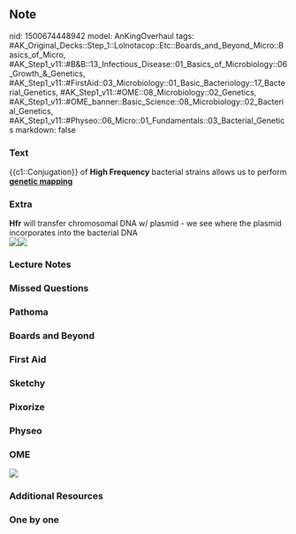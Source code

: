 ## Note
nid: 1500674448942
model: AnKingOverhaul
tags: #AK_Original_Decks::Step_1::Lolnotacop::Etc::Boards_and_Beyond_Micro::Basics_of_Micro, #AK_Step1_v11::#B&B::13_Infectious_Disease::01_Basics_of_Microbiology::06_Growth_&_Genetics, #AK_Step1_v11::#FirstAid::03_Microbiology::01_Basic_Bacteriology::17_Bacterial_Genetics, #AK_Step1_v11::#OME::08_Microbiology::02_Genetics, #AK_Step1_v11::#OME_banner::Basic_Science::08_Microbiology::02_Bacterial_Genetics, #AK_Step1_v11::#Physeo::06_Micro::01_Fundamentals::03_Bacterial_Genetics
markdown: false

### Text
{{c1::Conjugation}} of <b>High Frequency</b> bacterial strains
allows us to perform <b><u>genetic mapping</u></b>

### Extra
<div>
  <b>Hfr</b> will transfer chromosomal DNA w/ plasmid - we see
  where the plasmid incorporates into the bacterial DNA
</div><img src="paste-46175193399709.jpg"><img src=
"paste-46188078301584.jpg">

### Lecture Notes


### Missed Questions


### Pathoma


### Boards and Beyond


### First Aid


### Sketchy


### Pixorize


### Physeo


### OME
<div class="ome-widget">
  <a href=
  "https://onlinemeded.org/spa/microbiology/bacterial-genetics/acquire?ref=anki">
  <img src="_OME_AnkiFlashcards_Lesson_6.png"></a>
</div>

### Additional Resources


### One by one

